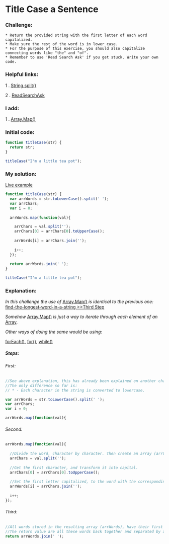 # Title Case a Sentence

### Challenge:

	* Return the provided string with the first letter of each word capitalized.
	* Make sure the rest of the word is in lower case.
	* For the purpose of this exercise, you should also capitalize connecting words like "the" and "of".
	* Remember to use 'Read Search Ask' if you get stuck. Write your own code.

### Helpful links:

  1 . [String.split()](https://developer.mozilla.org/en-US/docs/Web/JavaScript/Reference/Global_Objects/String/split)
  
  2 . [ReadSearchAsk](https://github.com/FreeCodeCamp/freecodecamp/wiki/FreeCodeCamp-Get-Help)
  
### I add:

  1 . [Array.Map()](https://developer.mozilla.org/en-US/docs/Web/JavaScript/Reference/Global_Objects/Array/map)

### Initial code:

```javascript
function titleCase(str) {
  return str;
}

titleCase("I'm a little tea pot");
```

### My solution:

[Live example](https://jsfiddle.net/fininhop/utjs2k1g/)

```javascript
function titleCase(str) {
  var arrWords = str.toLowerCase().split(' ');
  var arrChars;
  var i = 0;
  
  arrWords.map(function(val){

    arrChars = val.split('');
    arrChars[0] = arrChars[0].toUpperCase();
    
    arrWords[i] = arrChars.join('');
    
    i++;
  });
  
  return arrWords.join(' ');
}

titleCase("I'm a little tea pot");
```

### Explanation:

_In this challenge the use of_ 
[Array.Map()](https://developer.mozilla.org/en-US/docs/Web/JavaScript/Reference/Global_Objects/Array/map) 
_is identical to the previous one:_ 
[find-the-longest-word-in-a-string >>Third Step  ](https://github.com/fininhop/free-code-camp/blob/master/algorithms/find-the-longest-word-in-a-string.md#third)

_Somehow_
[Array.Map()](https://developer.mozilla.org/en-US/docs/Web/JavaScript/Reference/Global_Objects/Array/map) 
_is just a way to iterate through each element of an_ [Array](https://developer.mozilla.org/en-US/docs/Web/JavaScript/Reference/Global_Objects/Array).

_Other ways of doing the same would be using:_

[forEach()](https://developer.mozilla.org/en-US/docs/Web/JavaScript/Reference/Global_Objects/Array/forEach), [for()](https://developer.mozilla.org/en-US/docs/Web/JavaScript/Reference/Statements/for),
[while()](https://developer.mozilla.org/en-US/docs/Web/JavaScript/Reference/Statements/while)

##### Steps: 

###### First: 
```javascript
//See above explanation, this has already been explained on another challenge.
//The only difference so far is:
// * - Each character in the string is converted to lowercase.

var arrWords = str.toLowerCase().split(' ');
var arrChars;
var i = 0;

arrWords.map(function(val){
```

###### Second: 
```javascript
arrWords.map(function(val){
  
  //Divide the word, character by character. Then create an array (arrChars) with the result.
  arrChars = val.split('');
  
  //Get the first character, and transform it into capital.
  arrChars[0] = arrChars[0].toUpperCase();
  
  //Set the first letter capitalized, to the word with the corresponding index.
  arrWords[i] = arrChars.join('');
  
  i++;
});    
```

###### Third: 
```javascript
//All words stored in the resulting array (arrWords), have their first letter capitalized.
//The return value are all these words back together and separated by a blank space.
return arrWords.join(' ');
```
